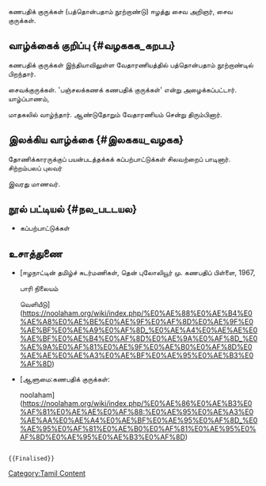 கணபதிக் குருக்கள் (பத்தொன்பதாம் நூற்றாண்டு) ஈழத்து சைவ அறிஞர், சைவ குருக்கள்.

## வாழ்க்கைக் குறிப்பு {#வழககக_கறபப}

கணபதிக் குருக்கள் இந்தியாவிலுள்ள வேதாரணியத்தில் பத்தொன்பதாம் நூற்றாண்டில் பிறந்தார்.
சைவக்குருக்கள். \'பஞ்சலக்கணக் கணபதிக் குருக்கள்\' என்று அழைக்கப்பட்டார். யாழ்ப்பாணம்,
மாதகலில் வாழ்ந்தார். ஆண்டுதோறும் வேதாரணியம் சென்று திரும்பினார்.

## இலக்கிய வாழ்க்கை {#இலககய_வழகக}

தோணிக்காரருக்குப் பயன்படத்தக்கக் கப்பற்பாட்டுக்கள் சிலவற்றைப் பாடினார். சிற்றம்பலப் புலவர்
இவரது மாணவர்.

## நூல் பட்டியல் {#நல_படடயல}

-   கப்பற்பாட்டுக்கள்

## உசாத்துணை

-   [ஈழநாட்டின் தமிழ்ச் சுடர்மணிகள், தென் புலோலியூர் மு. கணபதிப் பிள்ளை, 1967,
    பாரி நிலையம்
    வெளியீடு](https://noolaham.org/wiki/index.php/%E0%AE%88%E0%AE%B4%E0%AE%A8%E0%AE%BE%E0%AE%9F%E0%AF%8D%E0%AE%9F%E0%AE%BF%E0%AE%A9%E0%AF%8D_%E0%AE%A4%E0%AE%AE%E0%AE%BF%E0%AE%B4%E0%AF%8D%E0%AE%9A%E0%AF%8D_%E0%AE%9A%E0%AF%81%E0%AE%9F%E0%AE%B0%E0%AF%8D%E0%AE%AE%E0%AE%A3%E0%AE%BF%E0%AE%95%E0%AE%B3%E0%AF%8D)
-   [ஆளுமை:கணபதிக் குருக்கள்:
    noolaham](https://noolaham.org/wiki/index.php/%E0%AE%86%E0%AE%B3%E0%AF%81%E0%AE%AE%E0%AF%88:%E0%AE%95%E0%AE%A3%E0%AE%AA%E0%AE%A4%E0%AE%BF%E0%AE%95%E0%AF%8D_%E0%AE%95%E0%AF%81%E0%AE%B0%E0%AF%81%E0%AE%95%E0%AF%8D%E0%AE%95%E0%AE%B3%E0%AF%8D)

```{=mediawiki}
{{Finalised}}
```
[Category:Tamil Content](Category:Tamil_Content "wikilink")
